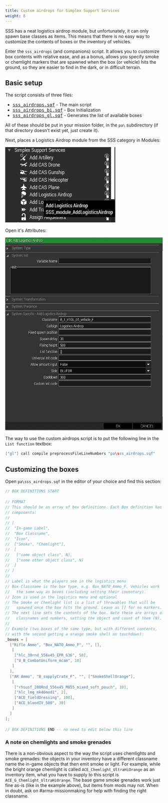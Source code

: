 ```yaml
---
title: Custom airdrops for Simplex Support Services
weight: 8
---
```


SSS has a neat logistics airdrop module, but unfortunately, it can only spawn
base classes as items. This means that there is no easy way to customize the
contents of boxes or the inventory of vehicles.

Enter the `sss_airdrops` (and companions) script. It allows you to customize
box contents with relative ease, and as a bonus, allows you specify smoke or
chemlight markers that are spawned when the box (or vehicle) hits the ground,
so they are easier to find in the dark, or in difficult terrain.

## Basic setup

The script consists of three files:

- <tt><a href="sss_airdrops.sqf">sss_airdrops.sqf</a></tt> - The main script
- <tt><a href="sss_airdrops_bi.sqf">sss_airdrops_bi.sqf</a></tt> - Box Initialization
- <tt><a href="sss_airdrops_gl.sqf">sss_airdrops_gl.sqf</a></tt> - Generates the list of available boxes

All of these should be put in your mission folder, in the `pa\` subdirectory
(if that directory doesn't exist yet, just create it).

Next, places a Logistics Airdrop module from the SSS category in Modules:

<img src="sss_1.jpg"/>

Open it's Attributes:

<img src="sss_2.jpg"/>

The way to use the custom airdrops script is to put the following line in the
`List function` textbox:

```cpp
["gl"] call compile preprocessFileLineNumbers "pa\sss_airdrops.sqf"
```

## Customizing the boxes

Open `pa\sss_airdrops.sqf` in the editor of your choice and find this section:

```cpp
// BOX DEFINITIONS START

// FORMAT
// This should be an array of box definitions. Each Box definition has these
// components:
//
// [
//  "In-game Label",
//  "Box Classname",
//  "Icon",
//  ["Smoke", "Chemlight"],
//  [
//   ["some object class", N],
//   ["some other object class", N]
//  ]
// ]
//
// Label is what the players see in the logistics menu
// Box Classname is the box type, e.g. Box_NATO_Ammo_F. Vehicles work
//   the same way as boxes (including setting their inventory).
// Icon is used in the logistics menu and optional
// The Smoke or Chemlight list is a list of throwables that will be
//   spawned once the box hits the ground. Leave as [] for no markers.
// The next line sets the contents of the box. Note these are arrays of
//   classnames and numbers, setting the object and count of them (N).
//
// Example (two boxes of the same type, but with different contents,
// with the second getting a orange smoke shell on touchdown):
_boxes = [
  ["Rifle Ammo", "Box_NATO_Ammo_F", "", [],
   [
    ["hlc_30rnd_556x45_EPR_G36", 50],
    ["U_B_CombatUniform_mcam", 10]
   ]
  ],
  ["AR Ammo", "B_supplyCrate_F", "", ["SmokeShellOrange"],
   [
    ["rhsusf_200Rnd_556x45_M855_mixed_soft_pouch", 10],
    ["hlc_lmg_mk46mod1", 2],
    ["ACE_fieldDressing", 100],
    ["ACE_bloodIV_500", 30]
   ]
  ]
];

// BOX DEFINITIONS END -- no need to edit below this line
```

### A note on chemlights and smoke grenades

There is a non-obvious aspect to the way the script uses chemlights and smoke
grenades: the objects in your inventory have a different classname name the
in-game objects that then emit smoke or light. For example, while the bright
orange chemlight is called `ACE_Chemlight_UltraHiOrange` as an inventory item,
what you have to supply to this script is `ACE_G_Chemlight_UltraHiOrange`. The
base game smoke grenades work just fine as-is (like in the example above), but
items from mods may not. When in doubt, ask on #arma-missionmaking for help
with finding the right classname.
